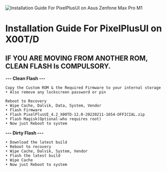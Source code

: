 ![Installation Guide For PixelPlusUI on Asus Zenfone Max Pro M1](https://i.imgur.com/pmZkslu.png "Installation")

# Installation Guide For PixelPlusUI on X00T/D

## IF YOU ARE MOVING FROM ANOTHER ROM, CLEAN FLASH Is COMPULSORY.

**--- Clean Flash ---**
```
Copy the Custom ROM & the Required Firmware to your internal storage
• Also remove any lockscreen password or pin

Reboot to Recovery
• Wipe Cache, Dalvik, Data, System, Vendor
• Flash Firmware
• Flash PixelPlusUI_4.2_X00TD-12.0-20220211-1654-OFFICIAL.zip
• Flash Magisk(Optional-who requires root)
• Now just Reboot to system
```


**--- Dirty Flash ---**
```
• Download the latest build
• Reboot to recovery
• Wipe Cache, Dalvik, System, Vendor
• Flash the latest build
• Wipe Cache
• Now just Reboot to system
```
